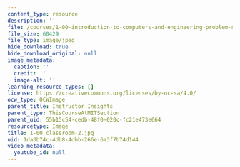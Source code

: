 ```yaml
---
content_type: resource
description: ''
file: /courses/1-00-introduction-to-computers-and-engineering-problem-solving-spring-2012/1da3b74c4db84dbb266e6a3f7b74d144_1-00_classroom-2.jpg
file_size: 60429
file_type: image/jpeg
hide_download: true
hide_download_original: null
image_metadata:
  caption: ''
  credit: ''
  image-alt: ''
learning_resource_types: []
license: https://creativecommons.org/licenses/by-nc-sa/4.0/
ocw_type: OCWImage
parent_title: Instructor Insights
parent_type: ThisCourseAtMITSection
parent_uid: 55b15c54-cedb-48f0-020c-fc21e473e664
resourcetype: Image
title: 1-00_classroom-2.jpg
uid: 1da3b74c-4db8-4dbb-266e-6a3f7b74d144
video_metadata:
  youtube_id: null
---
```

